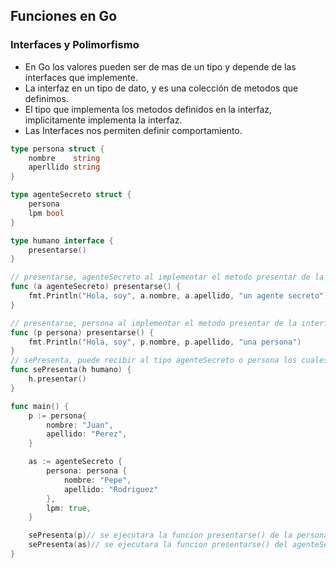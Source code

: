 ## Funciones en Go

### Interfaces y Polimorfismo

* En Go los valores pueden ser de mas de un tipo y depende de las interfaces que implemente.
* La interfaz en un tipo de dato, y es una colección de metodos que definimos.
* El tipo que implementa los metodos definidos en la interfaz, implicitamente implementa la interfaz.
* Las Interfaces nos permiten definir comportamiento.

```go
type persona struct {
    nombre    string
    aperllido string
}

type agenteSecreto struct {
    persona
    lpm bool
}

type humano interface {
    presentarse()
}

// presentarse, agenteSecreto al implementar el metodo presentar de la interfaz humano sera tambien de tipo humano
func (a agenteSecreto) presentarse() { 
    fmt.Println("Hola, soy", a.nombre, a.apellido, "un agente secreto")
}

// presentarse, persona al implementar el metodo presentar de la interfaz humano sera tambien de tipo humano
func (p persona) presentarse() { 
    fmt.Println("Hola, soy", p.nombre, p.apellido, "una persona")
}
// sePresenta, puede recibir al tipo agenteSecreto o persona los cuales implementan la interfaz humano
func sePresenta(h humano) {
    h.presentar()
}

func main() {
    p := persona{
        nombre: "Juan",
        apellido: "Perez",
    }

    as := agenteSecreto {
        persona: persona {
            nombre: "Pepe",
            apellido: "Rodriguez"
        },
        lpm: true,
    }

    sePresenta(p)// se ejecutara la funcion presentarse() de la persona
    sePresenta(as)// se ejecutara la funcion presentarse() del agenteSecreto
}



```

